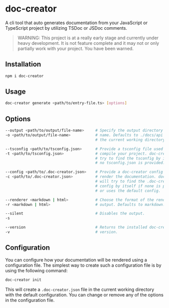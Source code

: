 # doc-creator

A cli tool that auto generates documentation from your JavaScript or TypeScript project by utilizing TSDoc or JSDoc comments.

> WARNING: This project is at a really early stage and currently under heavy development. It is not feature complete and it may not or only partially work with your project. You have been warned.

## Installation

```sh
npm i doc-creator
```

## Usage

```sh
doc-creator generate <path/to/entry-file.ts> [options]
```

## Options

```sh
--output <path/to/output/file-name>     # Specify the output directory and file-
-o <path/to/output/file-name>           # name. Defaults to ./docs/api based on
                                        # the current working directory.

--tsconfig <path/to/tsconfig.json>      # Provide a tsconfig file used to
-t <path/to/tsconfig.json>              # compile your project. doc-creator will
                                        # try to find the tsconfig by itself if
                                        # no tsconfig.json is provided.

--config <path/to/.doc-creator.json>    # Provide a doc-creator config used to
-c <path/to/.doc-creator.json>          # render the documentation. doc-creator
                                        # will try to find the .doc-creator.json
                                        # config by itself if none is provided
                                        # or uses the default config.

--renderer <markdown | html>            # Choose the format of the rendered 
-r <markdown | html>                    # output. Defaults to markdown.

--silent                                # Disables the output.
-s

--version                               # Returns the installed doc-creator
-v                                      # version.
```

## Configuration

You can configure how your documentation will be rendered using a configuration file. The simplest way to create such a configuration file is by using the following command:

```sh
doc-creator init
```

This will create a `.doc-creator.json` file in the current working directory with the default configuration. You can change or remove any of the options in the configuration file.
